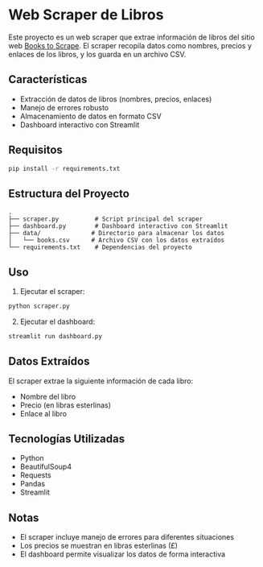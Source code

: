 # Web Scraper de Libros

Este proyecto es un web scraper que extrae información de libros del sitio web [Books to Scrape](https://books.toscrape.com/). El scraper recopila datos como nombres, precios y enlaces de los libros, y los guarda en un archivo CSV.

## Características

- Extracción de datos de libros (nombres, precios, enlaces)
- Manejo de errores robusto
- Almacenamiento de datos en formato CSV
- Dashboard interactivo con Streamlit

## Requisitos

```bash
pip install -r requirements.txt
```

## Estructura del Proyecto

```
.
├── scraper.py          # Script principal del scraper
├── dashboard.py        # Dashboard interactivo con Streamlit
├── data/              # Directorio para almacenar los datos
│   └── books.csv      # Archivo CSV con los datos extraídos
└── requirements.txt    # Dependencias del proyecto
```

## Uso

1. Ejecutar el scraper:
```bash
python scraper.py
```

2. Ejecutar el dashboard:
```bash
streamlit run dashboard.py
```

## Datos Extraídos

El scraper extrae la siguiente información de cada libro:
- Nombre del libro
- Precio (en libras esterlinas)
- Enlace al libro

## Tecnologías Utilizadas

- Python
- BeautifulSoup4
- Requests
- Pandas
- Streamlit

## Notas

- El scraper incluye manejo de errores para diferentes situaciones
- Los precios se muestran en libras esterlinas (£)
- El dashboard permite visualizar los datos de forma interactiva
